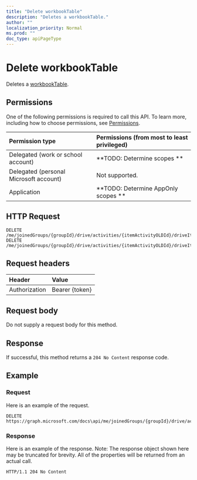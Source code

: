 ```yaml
---
title: "Delete workbookTable"
description: "Deletes a workbookTable."
author: ""
localization_priority: Normal
ms.prod: ""
doc_type: apiPageType
---
```


# Delete workbookTable

Deletes a [workbookTable](../resources/workbooktable.md).

## Permissions
One of the following permissions is required to call this API. To learn more, including how to choose permissions, see [Permissions](/concepts/permissions-reference.md).

|Permission type|Permissions (from most to least privileged)|
|:---|:---|
|Delegated (work or school account)|**TODO: Determine scopes **|
|Delegated (personal Microsoft account)|Not supported.|
|Application|**TODO: Determine AppOnly scopes **|

## HTTP Request
<!-- {
  "blockType": "ignored"
}
-->
``` http
DELETE /me/joinedGroups/{groupId}/drive/activities/{itemActivityOLDId}/driveItem/workbook/tables/{workbookTableId}
DELETE /me/joinedGroups/{groupId}/drive/activities/{itemActivityOLDId}/driveItem/workbook/names/{workbookNamedItemId}/worksheet/tables/{workbookTableId}
```

## Request headers
|Header|Value|
|:---|:---|
|Authorization|Bearer {token}|

## Request body
Do not supply a request body for this method.

## Response
If successful, this method returns a `204 No Content` response code.

## Example

### Request
Here is an example of the request.
<!-- {
  "blockType": "request",
  "name": "delete_workbooktable"
}
-->
``` http
DELETE https://graph.microsoft.com/docs\api/me/joinedGroups/{groupId}/drive/activities/{itemActivityOLDId}/driveItem/workbook/tables/{workbookTableId}
```

### Response
Here is an example of the response. Note: The response object shown here may be truncated for brevity. All of the properties will be returned from an actual call.
<!-- {
  "blockType": "response",
  "truncated": true
}
-->
``` http
HTTP/1.1 204 No Content
```

